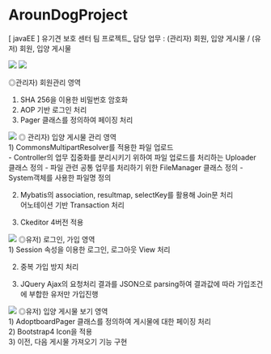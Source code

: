 # ArounDogProject
[ javaEE ] 유기견 보호 센터 팀 프로젝트_ 담당 업무 : (관리자) 회원, 입양 게시물 / (유저) 회원, 입양 게시물 


<img src="https://postfiles.pstatic.net/MjAxOTA1MDhfMTY2/MDAxNTU3MjQxMzc5NDk2.HxAgqP2dJOv36ksHMjRP7zJmwUAbmn9mkPTBvegNHC0g.-bXVi1dEyOUHvpJdaetlrKOIC9BCiFi9b1_Pfxfhhbsg.PNG.kwjing93/AROUNDOG_1.png?type=w966">



<img src="https://postfiles.pstatic.net/MjAxOTA1MDhfMTM4/MDAxNTU3MzE4Njk5OTU0.R13Ja4s9Y3fe82S4b1qand8Th4-AkCasVn_NvuxMGfog.TyCuPmlqTwUzjYhxKft1GeGYGipRP9a4gHXLPZZzVLog.PNG.kwjing93/AROUNDOG_2-1.png?type=w966">

◎관리자) 회원관리 영역<br/>
1) SHA 256을 이용한 비밀번호 암호화<br/>
2) AOP 기반 로그인 처리<br/>
3) Pager 클래스를 정의하여 페이징 처리<br/>




<img src="https://postfiles.pstatic.net/MjAxOTA1MDhfMTA2/MDAxNTU3MzE4NzE3MTI2.E4BRZyP0BFfoopz6dG9Y3g6cv_DuFF6h2Wfj6PG32u4g.dAp53xEeJe3OdGwUvfJAE1hodg3bVM5PpMPh9C1MwPog.PNG.kwjing93/AROUNDOG_3-1.png?type=w966">
◎ 관리자) 입양 게시물 관리 영역<br/>
1) CommonsMultipartResolver를 적용한 파일 업로드<br/>
   - Controller의 업무 집중화를 분리시키기 위하여 파일 업로드를 처리하는 Uploader 클래스 정의
   - 파일 관련 공통 업무를 처리하기 위한 FileManager 클래스 정의
   - System객체를 사용한 파일명 정의

2) Mybatis의 association, resultmap, selectKey를 활용해 Join문 처리<br/>
   어노테이션 기반 Transaction 처리<br/>

3) Ckeditor 4버전 적용<br/>




<img src="https://postfiles.pstatic.net/MjAxOTA1MDhfMTQw/MDAxNTU3MzI2ODA2MTE1.iW3Ay1HQuD7gKdvPo-z9dzT5y4KEIS2ixUJwOviV2Mcg.l9ZZX56aZXy4isalkc0oHmCTFKxlZvPghheRcYYkahAg.PNG.kwjing93/AROUNDOG_4-1(%EC%88%98%EC%A0%95).png?type=w966">
◎유저) 로그인, 가입 영역<br/>
1) Session 속성을 이용한 로그인, 로그아웃 View 처리

2) 중복 가입 방지 처리

3) JQuery Ajax의 요청처리 결과를 JSON으로 parsing하여 결과값에 따라 가입조건에 부합한 유저만 가입진행


<img src="https://postfiles.pstatic.net/MjAxOTA1MDhfMTI0/MDAxNTU3MzI2ODA3MTEw.d2Lnn64aNVv0i1f0LQr2b063HFJfS8TTuq8e_fPU1tEg.-c7sxtBNhuGiORQCHH0OWBHz2ha9wHjs1ZU4_RXRHg8g.PNG.kwjing93/AROUNDOG_5-1(%EC%88%98%EC%A0%95).png?type=w966">
◎유저) 입양 게시물 보기 영역<br/>
1) AdoptboardPager 클래스를 정의하여 게시물에 대한 페이징 처리<br/>
2) Bootstrap4 Icon을 적용<br/>
3) 이전, 다음 게시물 가져오기 기능 구현


